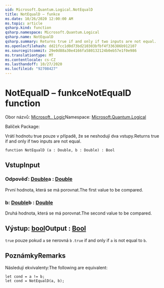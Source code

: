 ```yaml
---
uid: Microsoft.Quantum.Logical.NotEqualD
title: NotEqualD – funkce
ms.date: 10/26/2020 12:00:00 AM
ms.topic: article
qsharp.kind: function
qsharp.namespace: Microsoft.Quantum.Logical
qsharp.name: NotEqualD
qsharp.summary: Returns true if and only if two inputs are not equal.
ms.openlocfilehash: dd21fcc1d0d73bd210303bfbf4f336386b912107
ms.sourcegitcommit: 29e0d88a30e4166fa580132124b0eb57e1f0e986
ms.translationtype: MT
ms.contentlocale: cs-CZ
ms.lasthandoff: 10/27/2020
ms.locfileid: "92708427"
---
```

# <a name="notequald-function"></a><span data-ttu-id="13e57-102">NotEqualD – funkce</span><span class="sxs-lookup"><span data-stu-id="13e57-102">NotEqualD function</span></span>

<span data-ttu-id="13e57-103">Obor názvů: [Microsoft.. Logic](xref:Microsoft.Quantum.Logical)</span><span class="sxs-lookup"><span data-stu-id="13e57-103">Namespace: [Microsoft.Quantum.Logical](xref:Microsoft.Quantum.Logical)</span></span>

<span data-ttu-id="13e57-104">Balíček [](https://nuget.org/packages/)</span><span class="sxs-lookup"><span data-stu-id="13e57-104">Package: [](https://nuget.org/packages/)</span></span>


<span data-ttu-id="13e57-105">Vrátí hodnotu true pouze v případě, že se neshodují dva vstupy.</span><span class="sxs-lookup"><span data-stu-id="13e57-105">Returns true if and only if two inputs are not equal.</span></span>

```qsharp
function NotEqualD (a : Double, b : Double) : Bool
```


## <a name="input"></a><span data-ttu-id="13e57-106">Vstup</span><span class="sxs-lookup"><span data-stu-id="13e57-106">Input</span></span>

### <a name="a--double"></a><span data-ttu-id="13e57-107">Odpověď: [Double](xref:microsoft.quantum.lang-ref.double)</span><span class="sxs-lookup"><span data-stu-id="13e57-107">a : [Double](xref:microsoft.quantum.lang-ref.double)</span></span>

<span data-ttu-id="13e57-108">První hodnota, která se má porovnat.</span><span class="sxs-lookup"><span data-stu-id="13e57-108">The first value to be compared.</span></span>


### <a name="b--double"></a><span data-ttu-id="13e57-109">b: [Double](xref:microsoft.quantum.lang-ref.double)</span><span class="sxs-lookup"><span data-stu-id="13e57-109">b : [Double](xref:microsoft.quantum.lang-ref.double)</span></span>

<span data-ttu-id="13e57-110">Druhá hodnota, která se má porovnat.</span><span class="sxs-lookup"><span data-stu-id="13e57-110">The second value to be compared.</span></span>



## <a name="output--bool"></a><span data-ttu-id="13e57-111">Výstup: [bool](xref:microsoft.quantum.lang-ref.bool)</span><span class="sxs-lookup"><span data-stu-id="13e57-111">Output : [Bool](xref:microsoft.quantum.lang-ref.bool)</span></span>

<span data-ttu-id="13e57-112">`true` pouze pokud `a` se nerovná `b` .</span><span class="sxs-lookup"><span data-stu-id="13e57-112">`true` if and only if `a` is not equal to `b`.</span></span>

## <a name="remarks"></a><span data-ttu-id="13e57-113">Poznámky</span><span class="sxs-lookup"><span data-stu-id="13e57-113">Remarks</span></span>

<span data-ttu-id="13e57-114">Následují ekvivalenty:</span><span class="sxs-lookup"><span data-stu-id="13e57-114">The following are equivalent:</span></span>

```Q#
let cond = a != b;
let cond = NotEqualD(a, b);
```